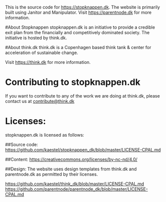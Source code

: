 This is the source code for https://stopknappen.dk.
The website is primarily built using Janitor and Manipulator. Visit https://parentnode.dk for more information.

#About Stopknappen
stopknappen.dk is an initiative to provide a credible exit plan from the financially and competitively dominated society. The initiative is hosted by think.dk.


#About think.dk
think.dk is a Copenhagen based think tank & center for acceleration of sustainable change. 

Visit https://think.dk for more information.


# Contributing to stopknappen.dk

If you want to contribute to any of the work we are doing at think.dk, please contact us at [contribute@think.dk](mailto:contribute@think.dk)


# Licenses:
stopknappen.dk is licensed as follows:

##Source code:
https://github.com/kaestel/stopknappen_dk/blob/master/LICENSE-CPAL.md

##Content:
https://creativecommons.org/licenses/by-nc-nd/4.0/

##Design:
The website uses design templates from think.dk and parentnode.dk as permitted by their licenses.

https://github.com/kaestel/think_dk/blob/master/LICENSE-CPAL.md
https://github.com/parentnode/parentnode_dk/blob/master/LICENSE-CPAL.md
